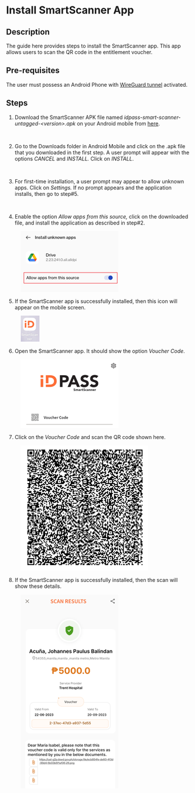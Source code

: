 # Install SmartScanner App

## Description <a href="#description" id="description"></a>

The guide here provides steps to install the SmartScanner app. This app allows users to scan the QR code in the entitlement voucher.

## Pre-requisites <a href="#pre-requisites" id="pre-requisites"></a>

The user must possess an Android Phone with [WireGuard tunnel](https://app.gitbook.com/o/bnTr6Kp4z4CXR4QVIPSa/s/yo3DQVnJdJ1Ym7dquuyV/guides/how-to-guides/install-wireguard-app-and-activate-tunnel) activated.

## Steps <a href="#steps" id="steps"></a>

1. Download the SmartScanner APK file named _idpass-smart-scanner-untagged-\<version>.apk_ on your Android mobile from [here](https://drive.google.com/drive/folders/1FMQQtPcKeDnhM3vfR-\_EQHeEvzaPKhfq?usp=drive\_link).

<figure><img src="https://files.gitbook.com/v0/b/gitbook-x-prod.appspot.com/o/spaces%2Fyo3DQVnJdJ1Ym7dquuyV%2Fuploads%2FLf81QdlMwMQKJdoShi0M%2Fimage.png?alt=media&#x26;token=8addbe6e-ff12-4821-8a56-bbfe260af11a" alt=""><figcaption></figcaption></figure>

2. Go to the Downloads folder in Android Mobile and click on the .apk file that you downloaded in the first step. A user prompt will appear with the options _CANCEL_ and _INSTALL._ Click on _INSTALL_.

<figure><img src="https://files.gitbook.com/v0/b/gitbook-x-prod.appspot.com/o/spaces%2Fyo3DQVnJdJ1Ym7dquuyV%2Fuploads%2FAxWMaz5TyaoTQTDSQyb9%2Fimage.png?alt=media&#x26;token=3be2adaa-5574-4e23-9a7c-11a978dcc772" alt=""><figcaption></figcaption></figure>

3. For first-time installation, a user prompt may appear to allow unknown apps. Click on _Settings._ If no prompt appears and the application installs, then go to step#5.

<figure><img src="https://files.gitbook.com/v0/b/gitbook-x-prod.appspot.com/o/spaces%2Fyo3DQVnJdJ1Ym7dquuyV%2Fuploads%2FW2bcCG7uqh0d1U6zDk7q%2Fimage.png?alt=media&#x26;token=9f48fd6b-5662-4995-a48a-447ae9c5fcde" alt=""><figcaption></figcaption></figure>

4. Enable the option _Allow apps from this source,_ click on the downloaded file, and install the application as described in step#2.

<figure><img src="../../.gitbook/assets/allow-apps(1)(1) (1).png" alt=""><figcaption></figcaption></figure>

5. If the SmartScanner app is successfully installed, then this icon will appear on the mobile screen.

<figure><img src="../../.gitbook/assets/smart-scanner-app-icon.png" alt=""><figcaption></figcaption></figure>

6. Open the SmartScanner app. It should show the option _Voucher Code_.

<figure><img src="../../.gitbook/assets/voucher-code-command.png" alt=""><figcaption></figcaption></figure>

7. Click on the _Voucher Code_ and scan the QR code shown here.

<figure><img src="../../.gitbook/assets/entitlement-voucher-qr-code.png" alt=""><figcaption></figcaption></figure>

8. If the SmartScanner app is successfully installed, then the scan will show these details.

<figure><img src="../../.gitbook/assets/entitlement-voucher-qr-scan.png" alt=""><figcaption></figcaption></figure>

